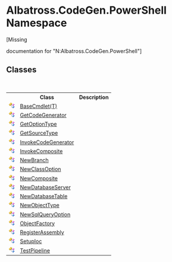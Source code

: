 # Albatross.CodeGen.PowerShell Namespace
 

\[Missing <summary> documentation for "N:Albatross.CodeGen.PowerShell"\]


## Classes
&nbsp;<table><tr><th></th><th>Class</th><th>Description</th></tr><tr><td>![Public class](media/pubclass.gif "Public class")</td><td><a href="19A92775.md">BaseCmdlet(T)</a></td><td /></tr><tr><td>![Public class](media/pubclass.gif "Public class")</td><td><a href="38CA404C.md">GetCodeGenerator</a></td><td /></tr><tr><td>![Public class](media/pubclass.gif "Public class")</td><td><a href="B01BF27C.md">GetOptionType</a></td><td /></tr><tr><td>![Public class](media/pubclass.gif "Public class")</td><td><a href="3CCAC8E3.md">GetSourceType</a></td><td /></tr><tr><td>![Public class](media/pubclass.gif "Public class")</td><td><a href="5DFAD4E0.md">InvokeCodeGenerator</a></td><td /></tr><tr><td>![Public class](media/pubclass.gif "Public class")</td><td><a href="89A677FB.md">InvokeComposite</a></td><td /></tr><tr><td>![Public class](media/pubclass.gif "Public class")</td><td><a href="7BDF091D.md">NewBranch</a></td><td /></tr><tr><td>![Public class](media/pubclass.gif "Public class")</td><td><a href="8D73D528.md">NewClassOption</a></td><td /></tr><tr><td>![Public class](media/pubclass.gif "Public class")</td><td><a href="4F5EA508.md">NewComposite</a></td><td /></tr><tr><td>![Public class](media/pubclass.gif "Public class")</td><td><a href="508A37D2.md">NewDatabaseServer</a></td><td /></tr><tr><td>![Public class](media/pubclass.gif "Public class")</td><td><a href="EF1BF00F.md">NewDatabaseTable</a></td><td /></tr><tr><td>![Public class](media/pubclass.gif "Public class")</td><td><a href="64D0C3D1.md">NewObjectType</a></td><td /></tr><tr><td>![Public class](media/pubclass.gif "Public class")</td><td><a href="F5E02CF2.md">NewSqlQueryOption</a></td><td /></tr><tr><td>![Public class](media/pubclass.gif "Public class")</td><td><a href="A395EE45.md">ObjectFactory</a></td><td /></tr><tr><td>![Public class](media/pubclass.gif "Public class")</td><td><a href="5F06E40.md">RegisterAssembly</a></td><td /></tr><tr><td>![Public class](media/pubclass.gif "Public class")</td><td><a href="CA332622.md">SetupIoc</a></td><td /></tr><tr><td>![Public class](media/pubclass.gif "Public class")</td><td><a href="5F3986D3.md">TestPipeline</a></td><td /></tr></table>&nbsp;
